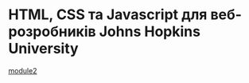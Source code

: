 # HTML, CSS та Javascript для веб-розробників Johns Hopkins University

[module2](https://siddartha19.github.io/Coursera-HTML-CSS-and-JavaScript-for-Web-Developers/Assignments/module-2/index.html)
